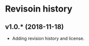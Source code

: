 Revisoin history
=====================


v1.0.* (2018-11-18)
-------------------------

* Adding revision history and license. 
